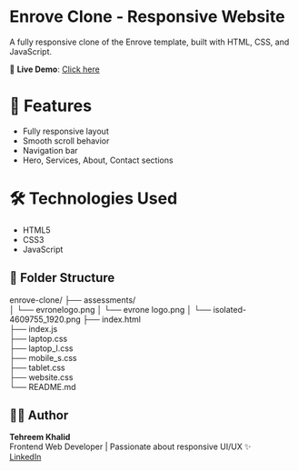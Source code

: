 # Enrove Clone - Responsive Website

A fully responsive clone of the Enrove template, built with HTML, CSS, and JavaScript.

🔗 **Live Demo**: [Click here](https://tehreemdev.github.io/clone-evrone/)

# 📌 Features
- Fully responsive layout
- Smooth scroll behavior
- Navigation bar
- Hero, Services, About, Contact sections

# 🛠️ Technologies Used
- HTML5
- CSS3
- JavaScript
## 📁 Folder Structure

enrove-clone/
├── assessments/             
│   └── evronelogo.png
│   └── evrone logo.png
│   └── isolated-4609755_1920.png
├── index.html              
├── index.js                 
├── laptop.css               
├── laptop_l.css            
├── mobile_s.css            
├── tablet.css              
├── website.css              
└── README.md

## 👩‍💻 Author

**Tehreem Khalid**  
Frontend Web Developer | Passionate about responsive UI/UX ✨  
[LinkedIn](https://www.linkedin.com/in/tehreemkhalid/)
